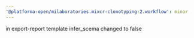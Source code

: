 ```yaml
---
'@platforma-open/milaboratories.mixcr-clonotyping-2.workflow': minor
---
```


in export-report template infer_scema changed to false
